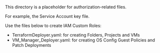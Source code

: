 This directory is a placeholder for authorization-related files.

For example, the Service Account key file.


Use the files below to create IAM Custom Roles:

* TerraformDeployer.yaml:   for creating Folders, Projects and VMs
* VM_Manager_Deployer.yaml: for creating OS Config Guest Policies and Patch Deployments

